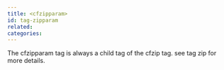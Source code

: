 ```yaml
---
title: <cfzipparam>
id: tag-zipparam
related:
categories:
---
```


The cfzipparam tag is always a child tag of the cfzip tag. see tag zip for more details.